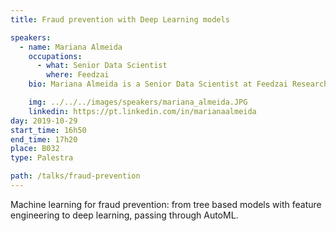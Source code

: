 ```yaml
---
title: Fraud prevention with Deep Learning models

speakers:
  - name: Mariana Almeida
    occupations:
      - what: Senior Data Scientist
        where: Feedzai
    bio: Mariana Almeida is a Senior Data Scientist at Feedzai Research, developing machine learning techniques to stop transactional fraud. She obtained a PhD degree in the Electrical Engineering Department from IST in 2010, for her work on image processing. Before joining Feedzai, Mariana did a Postdoc on image processing and worked for 4 years on natural language processing at Priberam Labs. She received the Vidigal award 2004/2005 and an honorable mention at the 2010 Portuguese IBM Scientific Prize. She is a co-organizer of the Lisbon Machine Learning School (LxMLS).

    img: ../../../images/speakers/mariana_almeida.JPG
    linkedin: https://pt.linkedin.com/in/marianaalmeida
day: 2019-10-29
start_time: 16h50
end_time: 17h20
place: B032
type: Palestra

path: /talks/fraud-prevention
---
```


Machine learning for fraud prevention: from tree based models with feature engineering to deep learning, passing through AutoML.
